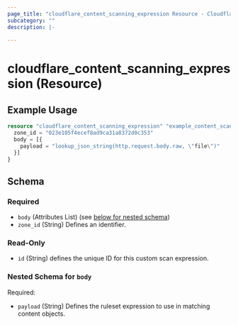 ```yaml
---
page_title: "cloudflare_content_scanning_expression Resource - Cloudflare"
subcategory: ""
description: |-
  
---
```


# cloudflare_content_scanning_expression (Resource)



## Example Usage

```terraform
resource "cloudflare_content_scanning_expression" "example_content_scanning_expression" {
  zone_id = "023e105f4ecef8ad9ca31a8372d0c353"
  body = [{
    payload = "lookup_json_string(http.request.body.raw, \"file\")"
  }]
}
```

<!-- schema generated by tfplugindocs -->
## Schema

### Required

- `body` (Attributes List) (see [below for nested schema](#nestedatt--body))
- `zone_id` (String) Defines an identifier.

### Read-Only

- `id` (String) defines the unique ID for this custom scan expression.

<a id="nestedatt--body"></a>
### Nested Schema for `body`

Required:

- `payload` (String) Defines the ruleset expression to use in matching content objects.


